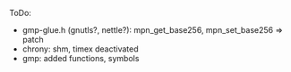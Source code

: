 ToDo:

* gmp-glue.h (gnutls?, nettle?): mpn_get_base256, mpn_set_base256 => patch
* chrony: shm, timex deactivated
* gmp: added functions, symbols